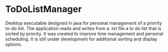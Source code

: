 # ToDoListManager
Desktop executable designed in java for personal management of a priority to-do list. The application reads and writes from a .txt file a to do list that is sorted by priority. It was created to improve time management and personal scheduling. It is still under development for additional sorting and display options.
